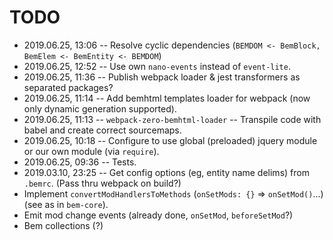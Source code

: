 # TODO

- 2019.06.25, 13:06 -- Resolve cyclic dependencies (`BEMDOM <- BemBlock, BemElem <- BemEntity <- BEMDOM`)
- 2019.06.25, 12:52 -- Use own `nano-events` instead of `event-lite`.
- 2019.06.25, 11:36 -- Publish webpack loader & jest transformers as separated packages?
- 2019.06.25, 11:14 -- Add bemhtml templates loader for webpack (now only dynamic generation supported).
- 2019.06.25, 11:13 -- `webpack-zero-bemhtml-loader` -- Transpile code with babel and create correct sourcemaps.
- 2019.06.25, 10:18 -- Configure to use global (preloaded) jquery module or our own module (via `require`).
- 2019.06.25, 09:36 -- Tests.
- 2019.03.10, 23:25 -- Get config options (eg, entity name delims) from `.bemrc`. (Pass thru webpack on build?)
- Implement `convertModHandlersToMethods` (`onSetMods: {}` => `onSetMod()`...) (see as in `bem-core`).
- Emit mod change events (already done, `onSetMod`, `beforeSetMod`?)
- Bem collections (?)
